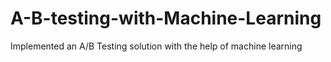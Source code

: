 # A-B-testing-with-Machine-Learning
Implemented an A/B Testing solution with the help of machine learning
